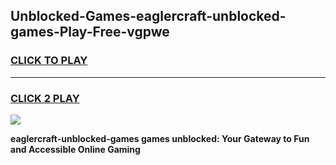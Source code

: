 
## Unblocked-Games-eaglercraft-unblocked-games-Play-Free-vgpwe
<h3>
<a href="https://premium76.site?title=eaglercraft-unblocked-games&ref=19M">CLICK TO PLAY</a></h3>
<hr>

<h3>
<a href="https://premium76.site?title=eaglercraft-unblocked-games&ref=19M">CLICK 2 PLAY</a>
  
</h3>

<a href="https://premium76.site?title=eaglercraft-unblocked-games&ref=19M"><img src="https://clearcache.store/games.png"></a>


**eaglercraft-unblocked-games games unblocked: Your Gateway to Fun and Accessible Online Gaming**
